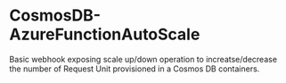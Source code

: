 # CosmosDB-AzureFunctionAutoScale
Basic webhook exposing scale up/down operation to increatse/decrease the number of Request Unit provisioned in a Cosmos DB containers. 
